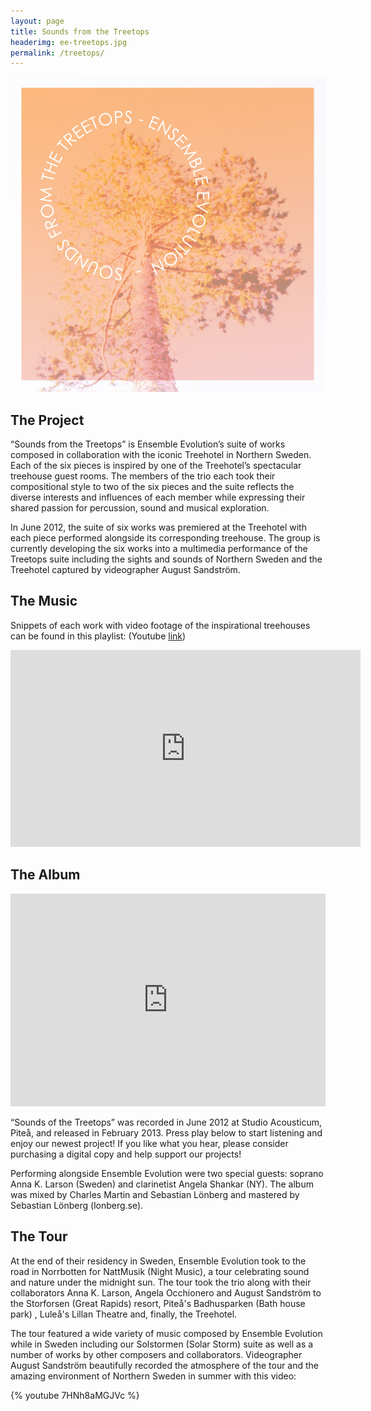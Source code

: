 ```yaml
---
layout: page
title: Sounds from the Treetops
headerimg: ee-treetops.jpg
permalink: /treetops/
---
```


![Sounds from the Treetops](/images/Projects/TreetopsAlbumCover.jpg)

## The Project

“Sounds from the Treetops” is Ensemble Evolution’s suite of works composed in collaboration with the iconic Treehotel in Northern Sweden. Each of the six pieces is inspired by one of the Treehotel’s spectacular treehouse guest rooms. The members of the trio each took their compositional style to two of the six pieces and the suite reflects the diverse interests and influences of each member while expressing their shared passion for percussion, sound and musical exploration.

In June 2012, the suite of six works was premiered at the Treehotel with each piece performed alongside its corresponding treehouse. The group is currently developing the six works into a multimedia performance of the Treetops suite including the sights and sounds of Northern Sweden and the Treehotel captured by videographer August Sandström.

## The Music

Snippets of each work with video footage of the inspirational treehouses can be found in this playlist: (Youtube [link](http://www.youtube.com/playlist?list=PLnRoOVbpGXfZMxeaCYz39HtzAACNW7FlM))

<iframe width="560" height="315" src="https://www.youtube.com/embed/aFsPcHZbiV8?list=PLF7859E59556C4EA9" frameborder="0" allowfullscreen></iframe>

## The Album

<iframe style="border: 0; width: 100%; height: 340px;" src="https://bandcamp.com/EmbeddedPlayer/album=3613505917/size=large/bgcol=ffffff/linkcol=0687f5/artwork=none/transparent=true/" seamless><a href="http://ensembleevolution.bandcamp.com/album/sounds-from-the-treetops">Sounds from the Treetops by Ensemble Evolution</a></iframe>

“Sounds of the Treetops” was recorded in June 2012 at Studio Acousticum, Piteå, and released in February 2013. Press play below to start listening and enjoy our newest project! If you like what you hear, please consider purchasing a digital copy and help support our projects!

Performing alongside Ensemble Evolution were two special guests: soprano Anna K. Larson (Sweden) and clarinetist Angela Shankar (NY). The album was mixed by Charles Martin and Sebastian Lönberg and mastered by Sebastian Lönberg (lonberg.se).

## The Tour

At the end of their residency in Sweden, Ensemble Evolution took to the road in Norrbotten for NattMusik (Night Music), a tour celebrating sound and nature under the midnight sun. The tour took the trio along with their collaborators Anna K. Larson, Angela Occhionero and August Sandström to the Storforsen (Great Rapids) resort, Piteå's Badhusparken (Bath house park) , Luleå's Lillan Theatre and, finally, the Treehotel.

The tour featured a wide variety of music composed by Ensemble Evolution while in Sweden including our Solstormen (Solar Storm) suite as well as a number of works by other composers and collaborators. Videographer August Sandström beautifully recorded the atmosphere of the tour and the amazing environment of Northern Sweden in summer with this video: 

<!-- Embed: [http://youtu.be/7HNh8aMGJVc](http://youtu.be/7HNh8aMGJVc) -->
{% youtube 7HNh8aMGJVc %}
